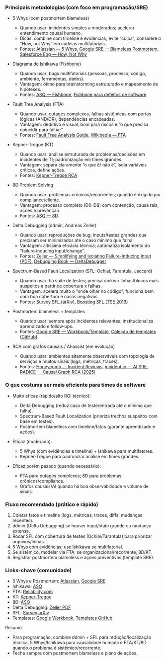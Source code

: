 ### Principais metodologias (com foco em programação/SRE)
- 5 Whys (com postmortem blameless)
  - Quando usar: incidentes simples a moderados; acelerar entendimento causal humano.
  - Dicas: combine com timeline e evidências; evite “culpa”; considere o “How, not Why” em cadeias multifatoriais.
  - Fontes: [Atlassian — 5 Whys](https://www.atlassian.com/incident-management/postmortem/5-whys), [Google SRE — Blameless Postmortem](https://sre.google/sre-book/postmortem-culture/), [Salesforce Eng — How, Not Why](https://engineering.salesforce.com/how-not-why-an-alternative-to-the-five-whys-for-post-mortems-4518098cca17/)

- Diagrama de Ishikawa (Fishbone)
  - Quando usar: bugs multifatoriais (pessoas, processo, código, ambiente, ferramentas, dados).
  - Vantagem: ótimo para brainstorming estruturado e mapeamento de hipóteses.
  - Fontes: [ASQ — Fishbone](https://asq.org/quality-resources/fishbone), [Fishbone para defeitos de software](https://www.researchgate.net/figure/Fishbone-diagram-for-software-defects_fig3_238327248)

- Fault Tree Analysis (FTA)
  - Quando usar: outages complexos, falhas sistêmicas com portas lógicas (AND/OR), dependências encadeadas.
  - Vantagem: dedutivo e visual; bom para riscos e “o que precisa coincidir para falhar”.
  - Fontes: [Fault Tree Analysis Guide](https://reliability.com/resources/articles/fault-tree-analysis-fta-guide/), [Wikipedia — FTA](https://en.wikipedia.org/wiki/Fault_tree_analysis)

- Kepner‑Tregoe (KT)
  - Quando usar: análise estruturada de problemas/decisões em incidentes de TI; padronização em times grandes.
  - Vantagem: separa claramente “o que é/ não é”, isola variáveis críticas, define ações.
  - Fontes: [Kepner‑Tregoe RCA](https://kepner-tregoe.com/training/root-cause-analysis/)

- 8D Problem Solving
  - Quando usar: problemas crônicos/recorrentes; quando é exigido por compliance/cliente.
  - Vantagem: processo completo (D0–D8) com contenção, causa raiz, ações e prevenção.
  - Fontes: [ASQ — 8D](https://asq.org/quality-resources/eight-disciplines-8d)

- Delta Debugging (ddmin, Andreas Zeller)
  - Quando usar: reproduções de bug; inputs/testes grandes que precisam ser minimizados até o caso mínimo que falha.
  - Vantagem: altíssima eficácia técnica; automatiza isolamento do “failure‑inducing input/change”.
  - Fontes: [Zeller — Simplifying and Isolating Failure-Inducing Input (PDF)](https://www.cs.purdue.edu/homes/xyzhang/fall07/Papers/delta-debugging.pdf), [Debugging Book — DeltaDebugger](https://www.debuggingbook.org/html/DeltaDebugger.html)

- Spectrum‑Based Fault Localization (SFL: Ochiai, Tarantula, Jaccard)
  - Quando usar: há suíte de testes; precisa rankear linhas/blocos mais suspeitos a partir de cobertura x falhas.
  - Vantagem: acelera muito o “onde olhar no código”; funciona bem com boa cobertura e casos negativos.
  - Fontes: [Survey SFL (arXiv)](https://arxiv.org/pdf/1607.04347), [Boosting SFL (TSE 2019)](https://lingming.cs.illinois.edu/publications/tse2019.pdf)

- Postmortem blameless + templates
  - Quando usar: sempre após incidentes relevantes; institucionaliza aprendizado e follow‑ups.
  - Fontes: [Google SRE — Workbook/Template](https://sre.google/workbook/postmortem-culture/), [Coleção de templates (GitHub)](https://github.com/dastergon/postmortem-templates)

- RCA com grafos causais / AI‑assist (em evolução)
  - Quando usar: ambientes altamente observáveis com topologia de serviços e muitos sinais (logs, métricas, traces).
  - Fontes: [Honeycomb — Incident Reviews](https://www.honeycomb.io/blog/incident-management-best-practices), [incident.io — AI SRE](https://incident.io/ai-sre), [RADICE — Causal Graph RCA (2025)](https://arxiv.org/html/2501.11545v1)

### O que costuma ser mais eficiente para times de software
- Muito eficaz (rápido/alto ROI técnico):
  - Delta Debugging (reduz caso de teste/entrada até o mínimo que falha).
  - Spectrum‑Based Fault Localization (prioriza trechos suspeitos com base em testes).
  - Postmortem blameless com timeline/fatos (garante aprendizado e ações).

- Eficaz (moderado):
  - 5 Whys (com evidências e timeline) + Ishikawa para multifatores.
  - Kepner‑Tregoe para padronizar análise em times grandes.

- Eficaz porém pesado (quando necessário):
  - FTA para outages complexos; 8D para problemas crônicos/compliance.
  - Grafos causais/AI quando há boa observabilidade e volume de sinais.

### Fluxo recomendado (prático e rápido)
1) Coletar fatos e timeline (logs, métricas, traces, diffs, mudanças recentes).  
2) ddmin (Delta Debugging) se houver input/state grande ou mudança extensa.  
3) Rodar SFL com cobertura de testes (Ochiai/Tarantula) para priorizar arquivos/linhas.  
4) 5 Whys com evidências; use Ishikawa se multifatorial.  
5) Se sistêmico, modelar via FTA; se organizacional/recorrente, 8D/KT.  
6) Registrar postmortem blameless e ações preventivas (template SRE).  

### Links-chave (comunidade)
- 5 Whys e Postmortem: [Atlassian](https://www.atlassian.com/incident-management/postmortem/5-whys), [Google SRE](https://sre.google/sre-book/postmortem-culture/)  
- Ishikawa: [ASQ](https://asq.org/quality-resources/fishbone)  
- FTA: [Reliability.com](https://reliability.com/resources/articles/fault-tree-analysis-fta-guide/)  
- KT: [Kepner‑Tregoe](https://kepner-tregoe.com/training/root-cause-analysis/)  
- 8D: [ASQ](https://asq.org/quality-resources/eight-disciplines-8d)  
- Delta Debugging: [Zeller PDF](https://www.cs.purdue.edu/homes/xyzhang/fall07/Papers/delta-debugging.pdf)  
- SFL: [Survey arXiv](https://arxiv.org/pdf/1607.04347)  
- Templates: [Google Workbook](https://sre.google/workbook/postmortem-culture/), [Templates GitHub](https://github.com/dastergon/postmortem-templates)

Resumo
- Para programação, combine ddmin + SFL para redução/localização técnica, 5 Whys/Ishikawa para causalidade humana e FTA/KT/8D quando o problema é sistêmico/recorrente.  
- Feche sempre com postmortem blameless e plano de ações.